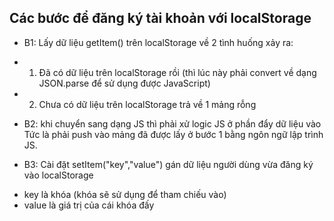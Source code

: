 ## Các bước để đăng ký tài khoản với localStorage

- B1: Lấy dữ liệu getItem() trên localStorage về 2 tình huống xảy ra:

* 1. Đã có dữ liệu trên localStorage rồi (thì lúc này phải convert về dạng JSON.parse để sử dụng được JavaScript)
* 2. Chưa có dữ liệu trên localStorage trả về 1 mảng rỗng

- B2: khi chuyển sang dạng JS thì phải xử logic JS ở phần đẩy dữ liệu vào
  Tức là phải push vào mảng đã được lấy ở bước 1 bằng ngôn ngữ lập trình JS.

- B3: Cài đặt setItem("key","value") gán dữ liệu người dùng vừa đăng ký vào localStorage

* key là khóa (khóa sẽ sử dụng để tham chiếu vào)
* value là giá trị của cái khóa đấy
